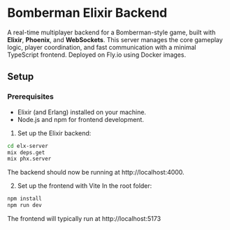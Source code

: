# Bomberman Elixir Backend 
A real-time multiplayer backend for a Bomberman-style game, built with **Elixir**, **Phoenix**, and **WebSockets**. This server manages the core gameplay logic, player coordination, and fast communication with a minimal TypeScript frontend. Deployed on Fly.io using Docker images.
## Setup

### Prerequisites
 - Elixir (and Erlang) installed on your machine.
 - Node.js and npm for frontend development.

1. Set up the Elixir backend:
```bash
cd elx-server
mix deps.get
mix phx.server
```
The backend should now be running at http://localhost:4000.

2. Set up the frontend with Vite
In the root folder:
```bash
npm install
npm run dev
```
The frontend will typically run at http://localhost:5173
